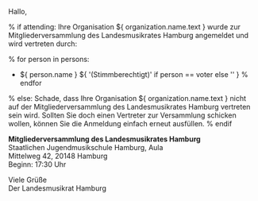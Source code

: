 Hallo,

% if attending:
Ihre Organisation ${ organization.name.text } wurde zur Mitgliederversammlung des
Landesmusikrates Hamburg angemeldet und wird vertreten durch:

% for person in persons:
- ${ person.name } ${ '(Stimmberechtigt)' if person == voter else '' }
% endfor

% else:
Schade, dass Ihre Organisation ${ organization.name.text } nicht auf der
Mitgliederversammlung des Landesmusikrates Hamburg vertreten sein wird.
Sollten Sie doch einen Vertreter zur Versammlung schicken wollen, können Sie die
Anmeldung einfach erneut ausfüllen.
% endif

**Mitgliederversammlung des Landesmusikrates Hamburg**  
Staatlichen Jugendmusikschule Hamburg, Aula  
Mittelweg 42, 20148 Hamburg  
Beginn: 17:30 Uhr

Viele Grüße  
Der Landesmusikrat Hamburg
